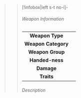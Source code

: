 >>[!infobox|left s-t no-i]-
>> ###### Weapon Information
>>|                     |     |
>>|:-------------------:|:---:|
>>|   **Weapon Type**   |     |
>>| **Weapon Category** |     |
>>|  **Weapon Group**   |     |
>>|   **Handed-ness**   |     |
>>|     **Damage**      |     |
>>|     **Traits**      |     |
>> ###### *Description*
>>